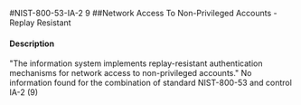 #NIST-800-53-IA-2 9
##Network Access To Non-Privileged Accounts - Replay Resistant
#### Description
"The information system implements replay-resistant authentication mechanisms for network access to non-privileged accounts."
No information found for the combination of standard NIST-800-53 and control IA-2 (9)
